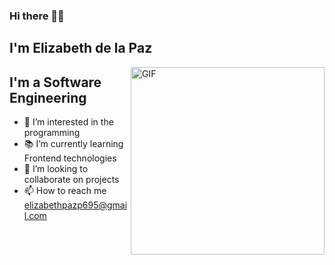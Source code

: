 ### Hi there 👋🏼<h2> I'm Elizabeth de la Paz</h2>

<img align="right" alt="GIF" height="300px" width="310px" src="https://media.giphy.com/media/Ho8klqe5oPLa8g6BNe/giphy.gif" href="https://elizabthpazp.github.io"/>

## I'm a Software Engineering 

- 👀 I’m interested in the programming
- 📚 I’m currently learning Frontend technologies
- 💞️ I’m looking to collaborate on projects
- 📫 How to reach me  elizabethpazp695@gmail.com

<!---
elizabthpazp/elizabthpazp is a ✨ special ✨ repository because its `README.md` (this file) appears on your GitHub profile.
You can click the Preview link to take a look at your changes.
--->
